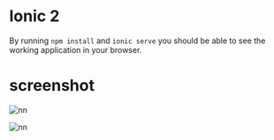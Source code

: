# Ionic 2 

By running `npm install` and `ionic serve` you should be able to see the working application in your browser.

# screenshot

![nn](https://user-images.githubusercontent.com/12325386/28210025-10f104a8-68c8-11e7-8c17-ca50db530c80.JPG)

![nn](https://user-images.githubusercontent.com/12325386/28210076-400a759e-68c8-11e7-9873-3790bed267e9.JPG)

